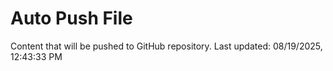 # Auto Push File

Content that will be pushed to GitHub repository.
Last updated: 08/19/2025, 12:43:33 PM